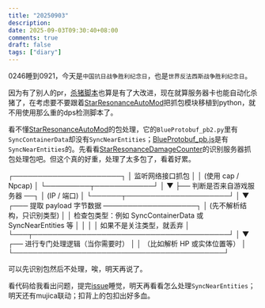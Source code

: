 ```yaml
---
title: "20250903"
description: 
date: 2025-09-03T09:30:40+08:00
comments: true
draft: false
tags: ["diary"]
---
```

0246睡到0921，今天是`中国抗日战争胜利纪念日`，也是`世界反法西斯战争胜利纪念日`。

因为有了别人的pr，[杀猪脚本](https://github.com/xxfttkx/StarResonanceAutoHunt)也算是有了大改进，现在就算服务器卡也能自动化杀猪了，在考虑要不要跟着[StarResonanceAutoMod](https://github.com/fudiyangjin/StarResonanceAutoMod)把抓包模块移植到python，就不用使用那么重的dps检测脚本了。

看不懂[StarResonanceAutoMod](https://github.com/fudiyangjin/StarResonanceAutoMod)的包处理，它的`BlueProtobuf_pb2.py`里有`SyncContainerData`却没有`SyncNearEntities`；[BlueProtobuf_pb.js](https://raw.githubusercontent.com/dmlgzs/StarResonanceDamageCounter/refs/heads/master/algo/BlueProtobuf_pb.js)是有`SyncNearEntities`的。先看看[StarResonanceDamageCounter](https://github.com/dmlgzs/StarResonanceDamageCounter)的识别服务器抓包处理包吧。但这个真的好重，处理了太多包了，看着好累。

┌──────────────────────┐
│ 监听网络接口抓包     │
│ (使用 cap / Npcap)   │
└─────────┬────────────┘
          │
          ▼
├── 判断是否来自游戏服务器 ──┐
│ (IP / 端口)                │
└──────┬─────────────────────┘
       │
       ▼
┌─── 提取 payload 字节数据 ───────────────────┐
│  (先不解析结构，只识别类型)                │
│  检查包类型：例如 SyncContainerData 或 SyncNearEntities 等  │
│                                          │
│  如果不是关注类型，就丢弃               │
└───┬────────────────────────────────────────┘
     │
     ▼
┌── 进行专门处理逻辑（当你需要时）         │
│ （比如解析 HP 或实体位置等）             │
└───────────────────────────────────────────┘

可以先识别包然后不处理，唉，明天再说了。

看代码给我看出问题，提完[issue](https://github.com/fudiyangjin/StarResonanceAutoMod/issues/11)睡觉，明天再看看怎么处理`SyncNearEntities`；明天还有mujica联动；扣背上的包扣出好多血。
